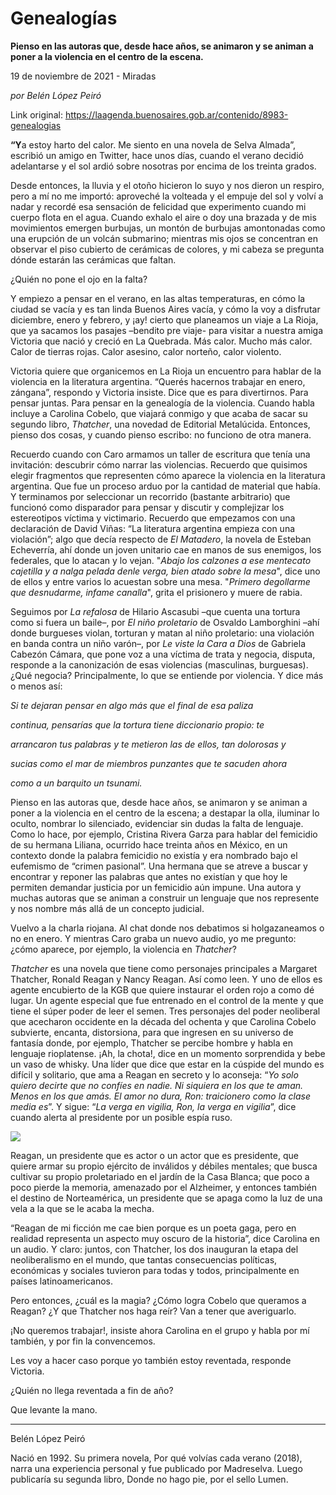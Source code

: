 # Genealogías

**Pienso en las autoras que, desde hace años, se animaron y se animan a poner a la violencia en el centro de la escena.**

19 de noviembre de 2021 - Miradas

_por Belén López Peiró_

Link original: https://laagenda.buenosaires.gob.ar/contenido/8983-genealogias



**“Y**a estoy harto del calor. Me siento en una novela de Selva Almada”, escribió un amigo en Twitter, hace unos días, cuando el verano decidió adelantarse y el sol ardió sobre nosotras por encima de los treinta grados.




Desde entonces, la lluvia y el otoño hicieron lo suyo y nos dieron un respiro, pero a mí no me importó: aproveché la volteada y el empuje del sol y volví a nadar y recordé esa sensación de felicidad que experimento cuando mi cuerpo flota en el agua. Cuando exhalo el aire o doy una brazada y de mis movimientos emergen burbujas, un montón de burbujas amontonadas como una erupción de un volcán submarino; mientras mis ojos se concentran en observar el piso cubierto de cerámicas de colores, y mi cabeza se pregunta dónde estarán las cerámicas que faltan.




¿Quién no pone el ojo en la falta?




Y empiezo a pensar en el verano, en las altas temperaturas, en cómo la ciudad se vacía y es tan linda Buenos Aires vacía, y cómo la voy a disfrutar diciembre, enero y febrero, y ¡ay! cierto que planeamos un viaje a La Rioja, que ya sacamos los pasajes –bendito pre viaje- para visitar a nuestra amiga Victoria que nació y creció en La Quebrada. Más calor. Mucho más calor. Calor de tierras rojas. Calor asesino, calor norteño, calor violento.




Victoria quiere que organicemos en La Rioja un encuentro para hablar de la violencia en la literatura argentina. “Querés hacernos trabajar en enero, zángana”, respondo y Victoria insiste. Dice que es para divertirnos. Para pensar juntas. Para pensar en la genealogía de la violencia. Cuando habla incluye a Carolina Cobelo, que viajará conmigo y que acaba de sacar su segundo libro, *Thatcher*, una novedad de Editorial Metalúcida. Entonces, pienso dos cosas, y cuando pienso escribo: no funciono de otra manera.




Recuerdo cuando con Caro armamos un taller de escritura que tenía una invitación: descubrir cómo narrar las violencias. Recuerdo que quisimos elegir fragmentos que representen cómo aparece la violencia en la literatura argentina. Que fue un proceso arduo por la cantidad de material que había. Y terminamos por seleccionar un recorrido (bastante arbitrario) que funcionó como disparador para pensar y discutir y complejizar los estereotipos víctima y victimario. Recuerdo que empezamos con una declaración de David Viñas: “La literatura argentina empieza con una violación”; algo que decía respecto de *El Matadero*, la novela de Esteban Echeverría, ahí donde un joven unitario cae en manos de sus enemigos, los federales, que lo atacan y lo vejan. "*Abajo los calzones a ese mentecato cajetilla y a nalga pelada denle verga, bien atado sobre la mesa*", dice uno de ellos y entre varios lo acuestan sobre una mesa. "*Primero degollarme que desnudarme, infame canalla*", grita el prisionero y muere de rabia.




Seguimos por *La refalosa* de Hilario Ascasubi –que cuenta una tortura como si fuera un baile–, por *El niño proletario* de Osvaldo Lamborghini –ahí donde burgueses violan, torturan y matan al niño proletario: una violación en banda contra un niño varón–, por *Le viste la Cara a Dios* de Gabriela Cabezón Cámara, que pone voz a una víctima de trata y negocia, disputa, responde a la canonización de esas violencias (masculinas, burguesas). ¿Qué negocia? Principalmente, lo que se entiende por violencia. Y dice más o menos así:




*Si te dejaran pensar en algo más que el final de esa paliza*




*continua, pensarías que la tortura tiene diccionario propio: te*




*arrancaron tus palabras y te metieron las de ellos, tan dolorosas y*




*sucias como el mar de miembros punzantes que te sacuden ahora*




*como a un barquito un tsunami.*




Pienso en las autoras que, desde hace años, se animaron y se animan a poner a la violencia en el centro de la escena; a destapar la olla, iluminar lo oculto, nombrar lo silenciado, evidenciar sin dudas la falta de lenguaje. Como lo hace, por ejemplo, Cristina Rivera Garza para hablar del femicidio de su hermana Liliana, ocurrido hace treinta años en México, en un contexto donde la palabra femicidio no existía y era nombrado bajo el eufemismo de “crimen pasional”. Una hermana que se atreve a buscar y encontrar y reponer las palabras que antes no existían y que hoy le permiten demandar justicia por un femicidio aún impune. Una autora y muchas autoras que se animan a construir un lenguaje que nos represente y nos nombre más allá de un concepto judicial.




Vuelvo a la charla riojana. Al chat donde nos debatimos si holgazaneamos o no en enero. Y mientras Caro graba un nuevo audio, yo me pregunto: ¿cómo aparece, por ejemplo, la violencia en *Thatcher*?




*Thatcher* es una novela que tiene como personajes principales a Margaret Thatcher, Ronald Reagan y Nancy Reagan. Así como leen. Y uno de ellos es agente encubierto de la KGB que quiere instaurar el orden rojo a como dé lugar. Un agente especial que fue entrenado en el control de la mente y que tiene el súper poder de leer el semen. Tres personajes del poder neoliberal que acecharon occidente en la década del ochenta y que Carolina Cobelo subvierte, encanta, distorsiona, para que ingresen en su universo de fantasía donde, por ejemplo, Thatcher se percibe hombre y habla en lenguaje rioplatense. ¡Ah, la chota!, dice en un momento sorprendida y bebe un vaso de whisky. Una líder que dice que estar en la cúspide del mundo es difícil y solitario, que ama a Reagan en secreto y lo aconseja: “*Yo solo quiero decirte que no confíes en nadie. Ni siquiera en los que te aman. Menos en los que amás. El amor no dura, Ron: traicionero como la clase media es*”. Y sigue: “*La verga en vigilia, Ron, la verga en vigilia*”, dice cuando alerta al presidente por un posible espía ruso.




![](https://cdn.feater.me/files/images/115651/7a9d3934-fc22-4620-abe7-cadcc2bb40e5.png)




Reagan, un presidente que es actor o un actor que es presidente, que quiere armar su propio ejército de inválidos y débiles mentales; que busca cultivar su propio proletariado en el jardín de la Casa Blanca; que poco a poco pierde la memoria, amenazado por el Alzheimer, y entonces también el destino de Norteamérica, un presidente que se apaga como la luz de una vela a la que se le acaba la mecha.




“Reagan de mi ficción me cae bien porque es un poeta gaga, pero en realidad representa un aspecto muy oscuro de la historia”, dice Carolina en un audio. Y claro: juntos, con Thatcher, los dos inauguran la etapa del neoliberalismo en el mundo, que tantas consecuencias políticas, económicas y sociales tuvieron para todas y todos, principalmente en países latinoamericanos.




Pero entonces, ¿cuál es la magia? ¿Cómo logra Cobelo que queramos a Reagan? ¿Y que Thatcher nos haga reír? Van a tener que averiguarlo.




¡No queremos trabajar!, insiste ahora Carolina en el grupo y habla por mí también, y por fin la convencemos.




Les voy a hacer caso porque yo también estoy reventada, responde Victoria.




¿Quién no llega reventada a fin de año?




Que levante la mano.




---




Belén López Peiró




Nació en 1992. Su primera novela, Por qué volvías cada verano (2018), narra una experiencia personal y fue publicado por Madreselva. Luego publicaría su segunda libro, Donde no hago pie, por el sello Lumen.



